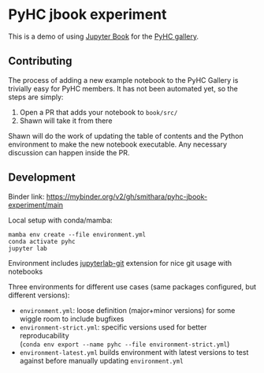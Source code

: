 # PyHC jbook experiment

This is a demo of using [Jupyter Book](https://jupyterbook.org/) for the [PyHC gallery](https://github.com/heliophysicsPy/gallery).

## Contributing
The process of adding a new example notebook to the PyHC Gallery is trivially easy for PyHC members. It has not been automated yet, so the steps are simply: 

  1. Open a PR that adds your notebook to `book/src/`
  2. Shawn will take it from there

Shawn will do the work of updating the table of contents and the Python environment to make the new notebook executable. Any necessary discussion can happen inside the PR.

## Development

Binder link: https://mybinder.org/v2/gh/smithara/pyhc-jbook-experiment/main

Local setup with conda/mamba:  
```
mamba env create --file environment.yml
conda activate pyhc
jupyter lab
```

Environment includes [jupyterlab-git](https://github.com/jupyterlab/jupyterlab-git) extension for nice git usage with notebooks

Three environments for different use cases (same packages configured, but different versions):

- `environment.yml`: loose definition (major+minor versions) for some wiggle room to include bugfixes
- `environment-strict.yml`: specific versions used for better reproducability  
  (`conda env export --name pyhc --file environment-strict.yml`)
- `environment-latest.yml` builds environment with latest versions to test against before manually updating `environment.yml`

